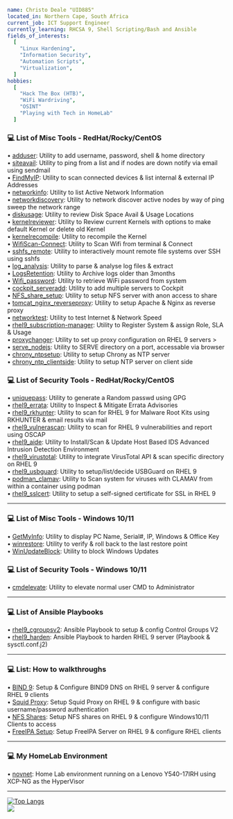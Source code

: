 ```yaml
name: Christo Deale "UID885"
located_in: Northern Cape, South Africa
current_job: ICT Support Engineer
currently_learning: RHCSA 9, Shell Scripting/Bash and Ansible
fields_of_interests:
  [
    "Linux Hardening",
    "Information Security",
    "Automation Scripts",
    "Virtualization",
  ]
hobbies: 
  [
    "Hack The Box (HTB)", 
    "WiFi Wardriving",
    "OSINT" 
    "Playing with Tech in HomeLab"
  ]
```
### 💻 List of Misc Tools - RedHat/Rocky/CentOS
• [adduser](https://github.com/uid885/adduser/blob/main/adduser.sh): Utility to add username, password, shell & home directory <br>
• [siteavail](https://github.com/uid885/siteavail/blob/main/siteavail.sh): Utility to ping from a list and if nodes are down notify via email using sendmail <br>
• [FindMyIP](https://github.com/uid885/FindMyIP/blob/main/FindMyIP.sh): Utility to scan connected devices & list internal & external IP Addresses <br>
• [networkinfo](https://github.com/uid885/networkinfo/blob/main/networkinfo.sh): Utility to list Active Network Information <br>
• [networkdiscovery](https://github.com/uid885/networkdiscovery/blob/main/networkdiscovery.sh): Utility to network discover active nodes by way of ping sweep the network range <br>
• [diskusage](https://github.com/uid885/diskusage/blob/main/diskusage.sh): Utility to review Disk Space Avail & Usage Locations <br>
• [kernelreviewer](https://github.com/uid885/kernelreviewer/blob/main/kernelreviewer.sh): Utility to Review current Kernels with options to make default Kernel or delete old Kernel <br>
• [kernelrecompile](https://github.com/uid885/kernelrecompile/blob/main/kernelrecompile.sh): Utility to recompile the Kernel <br>
• [WifiScan-Connect](https://github.com/uid885/WifiScan-Connect/blob/main/WifiScan-Connect.sh): Utility to Scan Wifi from terminal & Connect <br>
• [sshfs_remote](https://github.com/uid885/sshfs_remote/blob/main/sshfs_remote.sh): Utility to interactively mount remote file systems over SSH using sshfs <br>
• [log_analysis](https://github.com/uid885/log_analysis/blob/main/log_analysis.sh): Utility to parse & analyse log files & extract <br>
• [LogsRetention](https://github.com/uid885/LogsRetention/blob/main/LogsRetention.sh): Utility to Archive logs older than 3months <br>
• [Wifi_password](https://github.com/uid885/Wifi_password/blob/main/Wifi_password.sh): Utility to retrieve WiFi password from system <br>
• [cockpit_serveradd](https://github.com/uid885/cockpit_serversadd/blob/main/cockpit_serveradd.sh): Utility to add multiple servers to Cockpit<br>
• [NFS_share_setup](https://github.com/uid885/NFS_share/blob/main/NFS_share_setup.sh): Utility to setup NFS server with anon access to share <br>
• [tomcat_nginx_reverseproxy](https://github.com/uid885/tomcat_nginx_reverseproxy/blob/main/tomcat_nginx_reverseproxy.sh): Utility to setup Apache & Nginx as reverse proxy <br>
• [networktest](https://github.com/uid885/networktest/blob/main/networktest.sh): Utility to test Internet & Network Speed <br>
• [rhel9_subscription-manager](https://github.com/uid885/rhel9_subscription-manager/blob/main/rhel9_subscription-manager.sh): Utility to Register System & assign Role, SLA & Usage <br>
• [proxychanger](https://github.com/uid885/proxychanger/blob/main/proxychanger.sh): Utility to set up proxy configuration on RHEL 9 servers ><br>
• [serve_nodejs](https://github.com/uid885/serve_nodejs/blob/main/serve_nodejs.sh): Utility to SERVE directory on a port, accessable via browser <br>
• [chrony_ntpsetup](https://github.com/uid885/chrony_ntpsetup/blob/main/chrony_ntpsetup.sh): Utility to setup Chrony as NTP server <br>
• [chrony_ntp_clientside](https://github.com/uid885/chrony_ntp_clientside/blob/main/chrony_ntp_clientside.sh): Utility to setup NTP server on client side <br>

### 💻 List of Security Tools - RedHat/Rocky/CentOS
• [uniquepass](https://github.com/uid885/uniquepass/blob/main/uniquepass.sh):  Utility to generate a Random passwd using GPG <br>
• [rhel9_errata](https://github.com/uid885/rhel9_errata/blob/main/rhel9_errata.sh): Utility to Inspect & Mitigate Errata Advisories <br>
• [rhel9_rkhunter](https://github.com/uid885/rhel9_rkhunter/blob/main/rhel9_rkhunter.sh): Utility to scan for RHEL 9 for Malware Root Kits using RKHUNTER & email results via mail <br>
• [rhel9_vulnerascan](https://github.com/uid885/rhel9_vulnerascan/blob/main/rhel9_vulnerascan.sh): Utility to scan for RHEL 9 vulnerabilities and report using OSCAP <br>
• [rhel9_aide](https://github.com/uid885/rhel9_aide/blob/main/rhel9_aide.sh): Utility to Install/Scan & Update Host Based IDS Advanced Intrusion Detection Environment <br>
• [rhel9_virustotal](https://github.com/uid885/rhel9_virustotal/blob/main/rhel9_virustotal.sh): Utility to integrate VirusTotal API & scan specific directory on RHEL 9 <br>
• [rhel9_usbguard](https://github.com/uid885/rhel9_usbguard/blob/main/rhel9_usbguard.sh): Utility to setup/list/decide USBGuard on RHEL 9 <br>
• [podman_clamav](https://github.com/uid885/podman_clamav/blob/main/podman_clamav.sh): Utility to Scan system for viruses with CLAMAV from within a container using podman <br>
• [rhel9_sslcert](https://github.com/uid885/rhel9_sslcert/blob/main/rhel9_sslcert.sh): Utility to setup a self-signed certificate for SSL in RHEL 9 <br>
* * * * *
### 💻 List of Misc Tools - Windows 10/11
• [GetMyInfo](https://github.com/uid885/GetMyInfo/blob/main/GetMyInfo.bat): Utility to display PC Name, Serial#, IP, Windows & Office Key <br>
• [winrestore](https://github.com/uid885/winrestore/blob/main/winrestore.ps1): Utility to verify & roll back to the last restore point <br>
• [WinUpdateBlock](https://github.com/uid885/WinUpdateBlock/blob/main/WinUpdateBlock.ps1): Utility to block Windows Updates <br>

### 💻 List of Security Tools - Windows 10/11
• [cmdelevate](https://github.com/uid885/cmdelevate/blob/main/cmdelevate.bat): Utility to elevate normal user CMD to Administrator <br>
* * * * *
### 💻 List of Ansible Playbooks
• [rhel9_cgroupsv2](https://github.com/uid885/rhel9_cgroupsv2/blob/main/rhel9_cgroupsv2.yml): Ansible Playbook to setup & config Control Groups V2 <br>
• [rhel9_harden](https://github.com/uid885/rhel9_harden/tree/main): Ansible Playbook to harden RHEL 9 server (Playbook & sysctl.conf.j2) <br>
* * * * *
### 💻 List: How to walkthroughs
• [BIND 9](https://github.com/uid885/Setup-Bind9/blob/main/Bind9.md): Setup & Configure BIND9 DNS on RHEL 9 server & configure RHEL 9 clients <br>
• [Squid Proxy](https://github.com/uid885/SquidProxy/blob/main/squid.md): Setup Squid Proxy on RHEL 9 & configure with basic username/password authentication <br>
• [NFS Shares](https://github.com/uid885/NFS_shares/blob/main/NFS_shares.md): Setup NFS shares on RHEL 9 & configure Windows10/11 Clients to access <br>
• [FreeIPA Setup](https://github.com/uid885/FreeIPA-Server-Setup/blob/main/FreeIPA.md): Setup FreeIPA Server on RHEL 9 & configure RHEL clients <br>
* * * * *
### 💻 My HomeLab Environment
• [novnet](https://github.com/uid885/novnet/blob/main/novnet.md): Home Lab environment running on a Lenovo Y540-17IRH using XCP-NG as the HyperVisor
* * * * *
[![Top Langs](https://github-readme-stats.vercel.app/api/top-langs/?username=uid885)](https://github.com/anuraghazra/github-readme-stats) <br>
<a href="https://wigle.net">
<img border="0" src="https://wigle.net/bi/PRKw7JjzLNBm+3oDkWsfzQ.png">
</a>
